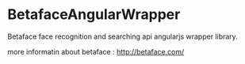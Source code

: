 # BetafaceAngularWrapper
Betaface face recognition and searching api angularjs wrapper library.

more informatin about betaface : http://betaface.com/
